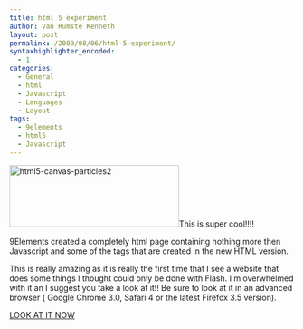 ```yaml
---
title: html 5 experiment
author: van Rumste Kenneth
layout: post
permalink: /2009/08/06/html-5-experiment/
syntaxhighlighter_encoded:
  - 1
categories:
  - General
  - html
  - Javascript
  - Languages
  - Layout
tags:
  - 9elements
  - html5
  - Javascript
---
```

<img class="alignright size-medium wp-image-868" title="html5-canvas-particles2" src="http://www.devexp.eu/wp-content/uploads/2009/08/html5-canvas-particles2-300x109.png" alt="html5-canvas-particles2" width="300" height="109" />This is super cool!!!!

9Elements created a completely html page containing nothing more then Javascript and some of the tags that are created in the new HTML version.

This is really amazing as it is really the first time that I see a website that does some things I thought could only be done with Flash. I m overwhelmed with it an I suggest you take a look at it!! Be sure to look at it in an advanced browser ( Google Chrome 3.0, Safari 4 or the latest Firefox 3.5 version).

<a href="http://9elements.com/io/projects/html5/canvas/" target="_blank">LOOK AT IT NOW</a>